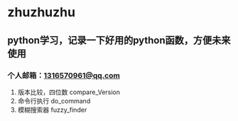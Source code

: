# zhuzhuzhu

## python学习，记录一下好用的python函数，方便未来使用

### 个人邮箱：1316570961@qq.com

1. 版本比较，四位数 compare_Version
2. 命令行执行   do_command
3. 模糊搜索器   fuzzy_finder
